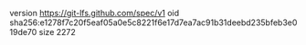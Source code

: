 version https://git-lfs.github.com/spec/v1
oid sha256:e1278f7c20f5eaf05a0e5c8221f6e17d7ea7ac91b31deebd235bfeb3e019de70
size 2272
